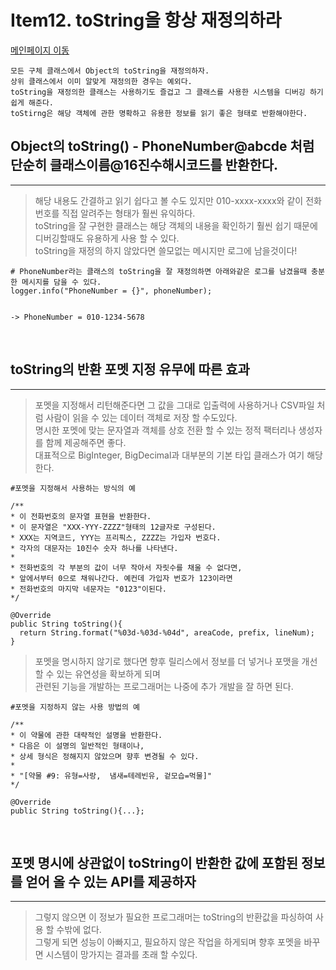 # Item12. toString을 항상 재정의하라

[메인페이지 이동](../README.md)

```
모든 구체 클래스에서 Object의 toString을 재정의하자.
상위 클래스에서 이미 알맞게 재정의한 경우는 예외다.
toString을 재정의한 클래스는 사용하기도 즐겁고 그 클래스를 사용한 시스템을 디버깅 하기 쉽게 해준다.
toStirng은 해당 객체에 관한 명확하고 유용한 정보를 읽기 좋은 형태로 반환해야한다.
```

## Object의 toString() - PhoneNumber@abcde 처럼 단순히 클래스이름@16진수해시코드를 반환한다.

---

> 해당 내용도 간결하고 읽기 쉽다고 볼 수도 있지만 010-xxxx-xxxx와 같이 전화번호를 직접 알려주는 형태가 훨씬 유익하다. </br>
> toString을 잘 구현한 클래스는 해당 객체의 내용을 확인하기 훨씬 쉽기 때문에 디버깅할때도 유용하게 사용 할 수 있다.</br>
> toString을 재정의 하지 않았다면 쓸모없는 메시지만 로그에 남을것이다!

```
# PhoneNumber라는 클래스의 toString을 잘 재정의하면 아래와같은 로그를 남겼을때 충분한 메시지를 담을 수 있다.
logger.info("PhoneNumber = {}", phoneNumber);


-> PhoneNumber = 010-1234-5678
```

</br>

## toString의 반환 포멧 지정 유무에 따른 효과

---

> 포멧을 지정해서 리턴해준다면 그 값을 그대로 입출력에 사용하거나 CSV파일 처럼 사람이 읽을 수 있는 데이터 객체로 저장 할 수도있다.</br>
> 명시한 포멧에 맞는 문자열과 객체를 상호 전환 할 수 있는 정적 팩터리나 생성자를 함께 제공해주면 좋다.</br>
> 대표적으로 BigInteger, BigDecimal과 대부분의 기본 타입 클래스가 여기 해당한다.

```
#포멧을 지정해서 사용하는 방식의 예

/**
* 이 전화번호의 문자열 표현을 반환한다.
* 이 문자열은 "XXX-YYY-ZZZZ"형태의 12글자로 구성된다.
* XXX는 지역코드, YYY는 프리픽스, ZZZZ는 가입자 번호다.
* 각자의 대문자는 10진수 숫자 하나를 나타낸다.
*
* 전화번호의 각 부분의 값이 너무 작아서 자릿수를 채울 수 없다면,
* 앞에서부터 0으로 채워나간다. 예컨데 가입자 번호가 123이라면
* 전화번호의 마지막 네문자는 "0123"이된다.
*/

@Override
public String toString(){
  return String.format("%03d-%03d-%04d", areaCode, prefix, lineNum);
}
```

> 포멧을 명시하지 않기로 했다면 향후 릴리스에서 정보를 더 넣거나 포맷을 개선 할 수 있는 유연성을 확보하게 되며</br>
> 관련된 기능을 개발하는 프로그래머는 나중에 추가 개발을 잘 하면 된다.

```
#포멧을 지정하지 않는 사용 방법의 예

/**
* 이 약물에 관한 대략적인 설명을 반환한다.
* 다음은 이 설명의 일반적인 형태이나,
* 상세 형식은 정해지지 않았으며 향후 변경될 수 있다.
*
* "[약물 #9: 유형=사랑,  냄새=테레빈유, 겉모습=먹물]"
*/

@Override
public String toString(){...};
```

</br>

## 포멧 명시에 상관없이 toString이 반환한 값에 포함된 정보를 얻어 올 수 있는 API를 제공하자

---

> 그렇지 않으면 이 정보가 필요한 프로그래머는 toString의 반환값을 파싱하여 사용 할 수밖에 없다.</br>
> 그렇게 되면 성능이 아빠지고, 필요하지 않은 작업을 하게되며 향후 포멧을 바꾸면 시스템이 망가지는 결과를 초래 할 수있다.
